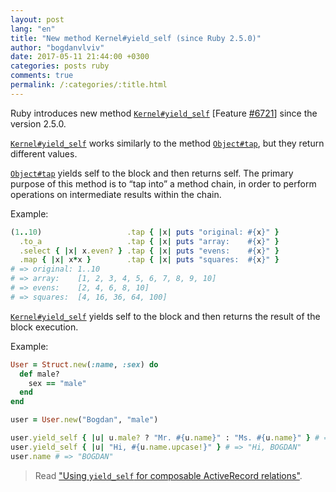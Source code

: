 ```yaml
---
layout: post
lang: "en"
title: "New method Kernel#yield_self (since Ruby 2.5.0)"
author: "bogdanvlviv"
date: 2017-05-11 21:44:00 +0300
categories: posts ruby
comments: true
permalink: /:categories/:title.html
---
```


Ruby introduces new method [`Kernel#yield_self`](https://docs.ruby-lang.org/en/trunk/Object.html#method-i-yield_self) [Feature [#6721](https://bugs.ruby-lang.org/issues/6721)] since the version 2.5.0.

[`Kernel#yield_self`](https://docs.ruby-lang.org/en/trunk/Object.html#method-i-yield_self) works similarly to the method [`Object#tap`](https://docs.ruby-lang.org/en/2.4.0/Object.html#method-i-tap), but they return different values.

[`Object#tap`](https://docs.ruby-lang.org/en/2.4.0/Object.html#method-i-tap) yields self to the block and then returns self. The primary purpose of this method is to “tap into” a method chain, in order to perform operations on intermediate results within the chain.

Example:

```ruby
(1..10)                   .tap { |x| puts "original: #{x}" }
  .to_a                   .tap { |x| puts "array:    #{x}" }
  .select { |x| x.even? } .tap { |x| puts "evens:    #{x}" }
  .map { |x| x*x }        .tap { |x| puts "squares:  #{x}" }
# => original: 1..10
# => array:    [1, 2, 3, 4, 5, 6, 7, 8, 9, 10]
# => evens:    [2, 4, 6, 8, 10]
# => squares:  [4, 16, 36, 64, 100]
```

[`Kernel#yield_self`](https://docs.ruby-lang.org/en/trunk/Object.html#method-i-yield_self) yields self to the block and then returns the result of the block execution.

Example:

```ruby
User = Struct.new(:name, :sex) do
  def male?
    sex == "male"
  end
end

user = User.new("Bogdan", "male")

user.yield_self { |u| u.male? ? "Mr. #{u.name}" : "Ms. #{u.name}" } # => "Mr. Bogdan"
user.yield_self { |u| "Hi, #{u.name.upcase!}" } # => "Hi, BOGDAN"
user.name # => "BOGDAN"
```

> Read ["Using `yield_self` for composable ActiveRecord relations"](https://robots.thoughtbot.com/using-yieldself-for-composable-activerecord-relations).
